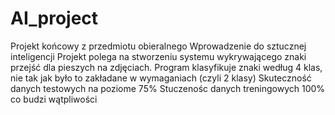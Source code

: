 # AI_project
Projekt końcowy z przedmiotu obieralnego Wprowadzenie do sztucznej inteligencji
Projekt polega na stworzeniu systemu wykrywającego znaki przejść dla pieszych na zdjęciach.
Program klasyfikuje znaki według 4 klas, nie tak jak było to zakładane w wymaganiach (czyli 2 klasy)
Skuteczność danych testowych na poziome 75%
Stuczenośc danych treningowych 100% co budzi wątpliwości 
